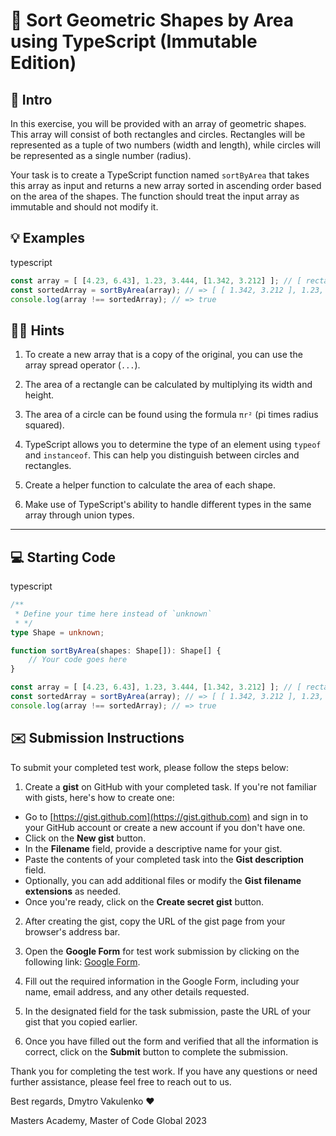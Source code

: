 # 📐 Sort Geometric Shapes by Area using TypeScript (Immutable Edition)

## 📜 Intro

In this exercise, you will be provided with an array of geometric shapes. This array will consist of both rectangles and circles. Rectangles will be represented as a tuple of two numbers (width and length), while circles will be represented as a single number (radius).

Your task is to create a TypeScript function named `sortByArea` that takes this array as input and returns a new array sorted in ascending order based on the area of the shapes. The function should treat the input array as immutable and should not modify it.

## 💡 Examples

typescript

```typescript
const array = [ [4.23, 6.43], 1.23, 3.444, [1.342, 3.212] ]; // [ rectangle, circle, circle, rectangle ]
const sortedArray = sortByArea(array); // => [ [ 1.342, 3.212 ], 1.23, [ 4.23, 6.43 ], 3.444 ]
console.log(array !== sortedArray); // => true
```

## 🕵️‍♀️ Hints

1.  To create a new array that is a copy of the original, you can use the array spread operator (`...`).

2.  The area of a rectangle can be calculated by multiplying its width and height.

3.  The area of a circle can be found using the formula `πr²` (pi times radius squared).

4.  TypeScript allows you to determine the type of an element using `typeof` and `instanceof`. This can help you distinguish between circles and rectangles.

5.  Create a helper function to calculate the area of each shape.

6.  Make use of TypeScript's ability to handle different types in the same array through union types.


---

## 💻 Starting Code

typescript

```typescript
/**
 * Define your time here instead of `unknown`
 * */
type Shape = unknown;

function sortByArea(shapes: Shape[]): Shape[] {
    // Your code goes here
}

const array = [ [4.23, 6.43], 1.23, 3.444, [1.342, 3.212] ]; // [ rectangle, circle, circle, rectangle ]
const sortedArray = sortByArea(array); // => [ [ 1.342, 3.212 ], 1.23, [ 4.23, 6.43 ], 3.444 ]
console.log(array !== sortedArray); // => true
```

## ✉️ Submission Instructions

To submit your completed test work, please follow the steps below:

1. Create a **gist** on GitHub with your completed task. If you're not familiar with gists, here's how to create one:
  - Go to [https://gist.github.com](https://gist.github.com) and sign in to your GitHub account or create a new account if you don't have one.
  - Click on the **New gist** button.
  - In the **Filename** field, provide a descriptive name for your gist.
  - Paste the contents of your completed task into the **Gist description** field.
  - Optionally, you can add additional files or modify the **Gist filename extensions** as needed.
  - Once you're ready, click on the **Create secret gist** button.

2. After creating the gist, copy the URL of the gist page from your browser's address bar.

3. Open the **Google Form** for test work submission by clicking on the following link: [Google Form](https://docs.google.com/forms/d/e/1FAIpQLSfxswHl5hr61PN1hd0w_RNbzDXfuin_NjLeb92TXDLRVb8Y7A/viewform?fbclid=PAAaZ2LgH4N3ltCEKLkgdMRwd9OGTX5MtzhDQqidcX5TLOdK-VhpsZfIKQaOQ).

4. Fill out the required information in the Google Form, including your name, email address, and any other details requested.

5. In the designated field for the task submission, paste the URL of your gist that you copied earlier.

6. Once you have filled out the form and verified that all the information is correct, click on the **Submit** button to complete the submission.

Thank you for completing the test work. If you have any questions or need further assistance, please feel free to reach out to us.

Best regards, Dmytro Vakulenko ❤️

Masters Academy, Master of Code Global 2023
